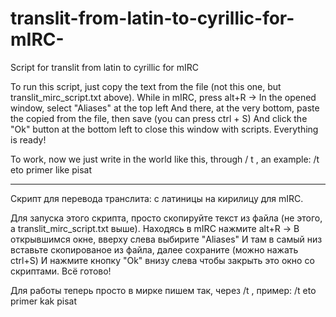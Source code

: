 # translit-from-latin-to-cyrillic-for-mIRC-
Script for translit from latin to cyrillic for mIRC

To run this script, just copy the text from the file (not this one, but translit_mirc_script.txt above).
While in mIRC, press alt+R -> In the opened window, select "Aliases" at the top left
And there, at the very bottom, paste the copied from the file, then save (you can press ctrl + S)
And click the "Ok" button at the bottom left to close this window with scripts.
Everything is ready!

To work, now we just write in the world like this, through / t , an example:
/t eto primer like pisat

**********************************************************************************************

Скрипт для перевода транслита: с латиницы на кирилицу для mIRC.

Для запуска этого скрипта, просто скопируйте текст из файла (не этого, а translit_mirc_script.txt выше). 
Находясь в mIRC нажмите alt+R -> В открывшимся окне, вверху слева выбирите "Aliases"
И там в самый низ вставьте скопированое из файла, далее сохраните (можно нажать ctrl+S) 
И нажмите кнопку "Ok" внизу слева чтобы закрыть это окно со скриптами.
Всё готово!

Для работы теперь просто в мирке пишем так, через /t , пример:
/t eto primer kak pisat


